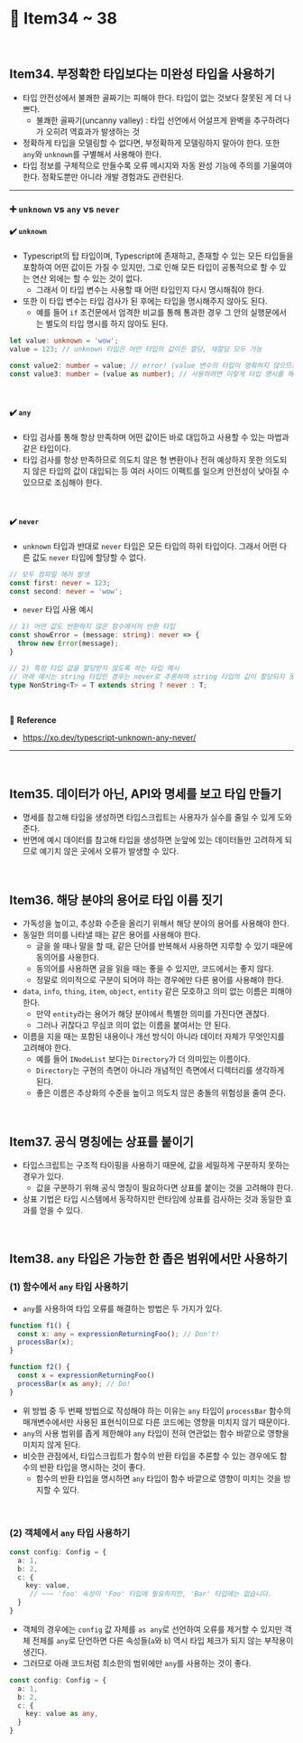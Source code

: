 # :page_facing_up: Item34 ~ 38

<br>

## Item34. 부정확한 타입보다는 미완성 타입을 사용하기

- 타입 안전성에서 불쾌한 골짜기는 피해야 한다. 타입이 없는 것보다 잘못된 게 더 나쁘다.
  - 불쾌한 골짜기(uncanny valley) : 타입 선언에서 어설프게 완벽을 추구하려다가 오히려 역효과가 발생하는 것
- 정확하게 타입을 모델링할 수 없다면, 부정확하게 모델링하지 말아야 한다. 또한 `any`와 `unknown`를 구별해서 사용해야 한다.
- 타입 정보를 구체적으로 만들수록 오류 메시지와 자동 완성 기능에 주의를 기울여야 한다. 정확도뿐만 아니라 개발 경험과도 관련된다.

---

### :heavy_plus_sign: `unknown` vs `any` vs `never`

#### :heavy_check_mark: `unknown`

- Typescript의 탑 타입이며, Typescript에 존재하고, 존재할 수 있는 모든 타입들을 포함하여 어떤 값이든 가질 수 있지만, 그로 인해 모든 타입이 공통적으로 할 수 있는 연산 외에는 할 수 있는 것이 없다.
  - 그래서 이 타입 변수는 사용할 때 어떤 타입인지 다시 명시해줘야 한다.
- 또한 이 타입 변수는 타입 검사가 된 후에는 타입을 명시해주지 않아도 된다.
  - 예를 들어 `if` 조건문에서 엄격한 비교를 통해 통과한 경우 그 안의 실행문에서는 별도의 타입 명시를 하지 않아도 된다.

```typescript
let value: unknown = 'wow';
value = 123; // unknown 타입은 어떤 타입의 값이든 할당, 재할당 모두 가능

const value2: number = value; // error! (value 변수의 타입이 명확하지 않으므로 number 타입 변수에 할당 불가능)
const value3: number = (value as number); // 사용하려면 이렇게 타입 명시를 해줘야 함
```

<br>

#### :heavy_check_mark: `any`

- 타입 검사를 통해 항상 만족하며 어떤 값이든 바로 대입하고 사용할 수 있는 마법과 같은 타입이다.
- 타입 검사를 항상 만족하므로 의도치 않은 형 변환이나 전혀 예상하지 못한 의도되지 않은 타입의 값이 대입되는 등 여러 사이드 이펙트를 일으켜 안전성이 낮아질 수 있으므로 조심해야 한다.

<br>

#### :heavy_check_mark: `never`

- `unknown` 타입과 반대로 `never` 타입은 모든 타입의 하위 타입이다. 그래서 어떤 다른 값도 `never` 타입에 할당할 수 없다.

```typescript
// 모두 컴파일 에러 발생
const first: never = 123;
const second: never = 'wow';
```

- `never` 타입 사용 예시

```typescript
// 1) 어떤 값도 반환하지 않은 함수에서의 반환 타입
const showError = (message: string): never => {
  throw new Error(message);
}

// 2) 특정 타입 값을 할당받지 않도록 하는 타입 예시
// 아래 예시는 string 타입인 경우는 never로 추론하여 string 타입의 값이 할당되지 못하도록 할 수 있다.
type NonString<T> = T extends string ? never : T;
```

<br>

:page_facing_up: <b>Reference</b>

- https://xo.dev/typescript-unknown-any-never/

---

<br>

## Item35. 데이터가 아닌, API와 명세를 보고 타입 만들기

- 명세를 참고해 타입을 생성하면 타입스크립트는 사용자가 실수를 줄일 수 있게 도와준다.
- 반면에 예시 데이터를 참고해 타입을 생성하면 눈앞에 있는 데이터들만 고려하게 되므로 예기치 않은 곳에서 오류가 발생할 수 있다.

<br>

## Item36. 해당 분야의 용어로 타입 이름 짓기

- 가독성을 높이고, 추상화 수준을 올리기 위해서 해당 분야의 용어를 사용해야 한다.
- 동일한 의미를 나타낼 때는 같은 용어를 사용해야 한다.
  - 글을 쓸 때나 말을 할 때, 같은 단어를 반복해서 사용하면 지루할 수 있기 때문에 동의어를 사용한다.
  - 동의어를 사용하면 글을 읽을 때는 좋을 수 있지만, 코드에서는 좋지 않다.
  - 정말로 의미적으로 구분이 되어야 하는 경우에만 다른 용어를 사용해야 한다.
- `data`, `info`, `thing`, `item`, `object`, `entity` 같은 모호하고 의미 없는 이름은 피해야 한다.
  - 만약 `entity`라는 용어가 해당 분야에서 특별한 의미를 가진다면 괜찮다.
  - 그러나 귀찮다고 무심코 의미 없는 이름을 붙여서는 안 된다.
- 이름을 지을 때는 포함된 내용이나 개선 방식이 아니라 데이터 자체가 무엇인지를 고려해야 한다.
  - 예를 들어 `INodeList` 보다는 `Directory`가 더 의미있는 이름이다.
  - `Directory`는 구현의 측면이 아니라 개념적인 측면에서 디렉터리를 생각하게 된다.
  - 좋은 이름은 추상화의 수준을 높이고 의도치 않은 충돌의 위험성을 줄여 준다.

<br>

## Item37. 공식 명칭에는 상표를 붙이기

- 타입스크립트는 구조적 타이핑을 사용하기 때문에, 값을 세밀하게 구분하지 못하는 경우가 있다.
  - 값을 구분하기 위해 공식 명칭이 필요하다면 상표를 붙이는 것을 고려해야 한다.
- 상표 기법은 타입 시스템에서 동작하지만 런타임에 상표를 검사하는 것과 동일한 효과를 얻을 수 있다.

<br>

## Item38. `any` 타입은 가능한 한 좁은 범위에서만 사용하기

### (1) 함수에서 `any` 타입 사용하기

- `any`를 사용하여 타입 오류를 해결하는 방법은 두 가지가 있다.

```typescript
function f1() {
  const x: any = expressionReturningFoo(); // Don't!
  processBar(x);
}

function f2() {
  const x = expressionReturningFoo()
  processBar(x as any); // Do!
}
```

- 위 방법 중 두 번째 방법으로 작성해야 하는 이유는 `any` 타입이 `processBar` 함수의 매개변수에서만 사용된 표현식이므로 다른 코드에는 영향을 미치지 않기 때문이다.
- `any`의 사용 범위를 좁게 제한해야 `any` 타입이 전혀 연관없는 함수 바깥으로 영향을 미치지 않게 된다.
- 비슷한 관점에서, 타입스크립트가 함수의 반환 타입을 추론할 수 있는 경우에도 함수의 반환 타입을 명시하는 것이 좋다.
  - 함수의 반환 타입을 명시하면 `any` 타입이 함수 바깥으로 영향이 미치는 것을 방지할 수 있다.

<br>

### (2) 객체에서 `any` 타입 사용하기

```typescript
const config: Config = {
  a: 1,
  b: 2,
  c: {
    key: value,
     // ~~~ 'foo' 속성이 'Foo' 타입에 필요하지만, 'Bar' 타입에는 없습니다.
  }
}
```

- 객체의 경우에는 `config` 값 자체를 `as any`로 선언하여 오류를 제거할 수 있지만 객체 전체를 `any`로 단언하면 다른 속성들(`a`와 `b`) 역시 타입 체크가 되지 않는 부작용이 생긴다.
- 그러므로 아래 코드처럼 최소한의 범위에만 `any`를 사용하는 것이 좋다.

```typescript
const config: Config = {
  a: 1,
  b: 2,
  c: {
    key: value as any,
  }
}
```

